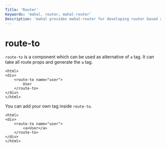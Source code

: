 ```yaml
---
Title: 'Router'
Keywords: 'mahal, router, mahal-router'
Description: 'mahal provides mahal-router for developing router based app.'
---
```


# route-to

`route-to` is a component which can be used as alternative of `a` tag. It can take all route props and generate the `a` tag.

```
<html>
<div>
    <route-to name="user">
        User
    </route-to>
</div>
</html>
```

You can add your own tag inside `route-to`.

```
<html>
<div>
    <route-to name="user">
        <a>User</a>
    </route-to>
</div>
</html>
```